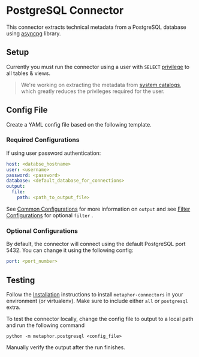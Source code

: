 # PostgreSQL Connector

This connector extracts technical metadata from a PostgreSQL database using [asyncpg](https://github.com/MagicStack/asyncpg) library.

## Setup

Currently you must run the connector using a user with `SELECT` [privilege](https://www.postgresql.org/docs/current/ddl-priv.html) to all tables & views.

> We're working on extracting the metadata from [system catalogs](https://www.postgresql.org/docs/current/catalogs.html), which greatly reduces the privileges required for the user.

## Config File

Create a YAML config file based on the following template.

### Required Configurations

If using user password authentication:

```yaml
host: <databse_hostname>
user: <username>
password: <password>
database: <default_database_for_connections>
output:
  file:
    path: <path_to_output_file>
```

See [Common Configurations](../common/README.md) for more information on `output` and see [Filter Configurations](../common/filter.md) for optional `filter` .

### Optional Configurations

By default, the connector will connect using the default PostgreSQL port 5432. You can change it using the following config:

```yaml
port: <port_number>
```

## Testing

Follow the [Installation](../../README.md) instructions to install `metaphor-connectors` in your environment (or virtualenv). Make sure to include either `all` or `postgresql` extra.

To test the connector locally, change the config file to output to a local path and run the following command

```shell
python -m metaphor.postgresql <config_file>
```

Manually verify the output after the run finishes.

